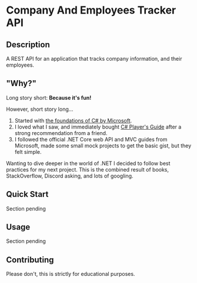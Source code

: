 # Company And Employees Tracker API

## Description
A REST API for an application that tracks company information, and their employees.

## "Why?"
Long story short: **Because it's fun!**

However, short story long...
1. Started with [the foundations of C# by Microsoft](https://www.freecodecamp.org/learn/foundational-c-sharp-with-microsoft/). 
2. I loved what I saw, and immediately bought [C# Player's Guide](https://csharpplayersguide.com/) after a strong recommendation from a friend.
3. I followed the official .NET Core web API and MVC guides from Microsoft, made some small mock projects to get the basic gist, but they felt simple.

Wanting to dive deeper in the world of .NET I decided to follow best practices for my next project.
This is the combined result of books, StackOverflow, Discord asking, and lots of googling. 



## Quick Start
Section pending

## Usage
Section pending

## Contributing
Please don't, this is strictly for educational purposes.
